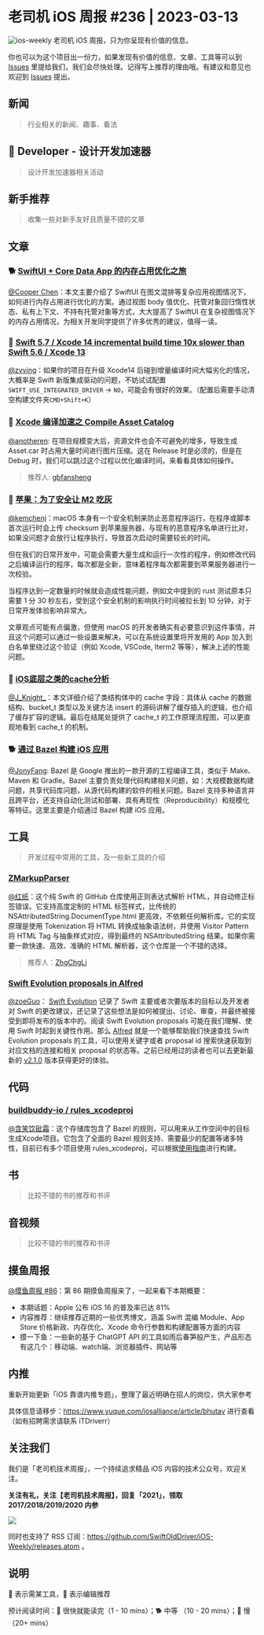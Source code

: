 # 老司机 iOS 周报 #236 | 2023-03-13

![ios-weekly](https://github.com/SwiftOldDriver/iOS-Weekly/blob/master/assets/ios-weekly.png?raw=true)
老司机 iOS 周报，只为你呈现有价值的信息。

你也可以为这个项目出一份力，如果发现有价值的信息、文章、工具等可以到 [Issues](https://github.com/SwiftOldDriver/iOS-Weekly/issues) 里提给我们，我们会尽快处理。记得写上推荐的理由哦。有建议和意见也欢迎到 [Issues](https://github.com/SwiftOldDriver/iOS-Weekly/issues) 提出。

## 新闻

> 行业相关的新闻、趣事、看法

##  Developer - 设计开发加速器

> 设计开发加速器相关活动

## 新手推荐

> 收集一些对新手友好且质量不错的文章

## 文章

### 🐕 [SwiftUI + Core Data App 的内存占用优化之旅](https://juejin.cn/post/7207787191623335992#heading-0)

[@Cooper Chen](https://github.com/cjlcooper)：本文主要介绍了 SwiftUI 在图文混排等复杂应用视图情况下，如何进行内存占用进行优化的方案。通过视图 body 值优化、托管对象回归惰性状态、私有上下文、不持有托管对象等方式，大大提高了 SwiftUI 在复杂视图情况下的内存占用情况，为相关开发同学提供了许多优秀的建议，值得一读。

### 🐎 [Swift 5.7 / Xcode 14 incremental build time 10x slower than Swift 5.6 / Xcode 13](https://forums.swift.org/t/swift-5-7-xcode-14-incremental-build-time-10x-slower-than-swift-5-6-xcode-13/60568/2)

[@zvving](https://github.com/zvving)：如果你的项目在升级 Xcode14 后碰到增量编译时间大幅劣化的情况，大概率是 Swift 新版集成驱动的问题，不妨试试配置 `SWIFT_USE_INTEGRATED_DRIVER` -> `NO`，可能会有很好的效果。（配置后需要手动清空构建文件夹`CMD+Shift+K`）

### 🐎 [Xcode 编译加速之 Compile Asset Catalog](https://juejin.cn/post/7207848485856231482)

[@anotheren](https://github.com/anotheren): 在项目规模变大后，资源文件也会不可避免的增多，导致生成 Asset.car 时占用大量时间进行图片压缩。这在 Release 时是必须的，但是在 Debug 时，我们可以跳过这个过程以优化编译时间。来看看具体如何操作。

> 推荐人: [gbfansheng](https://github.com/gbfansheng)

### 🐎 [苹果：为了安全让 M2 吃灰](https://catcoding.me/p/apple-perf/)

[@kemchenj](https://kemchenj.github.io/)：macOS 本身有一个安全机制来防止恶意程序运行，在程序或脚本首次运行时会上传 checksum 到苹果服务器，与现有的恶意程序名单进行比对，如果没问题才会放行让程序执行，导致首次启动时需要较长的时间。

但在我们的日常开发中，可能会需要大量生成和运行一次性的程序，例如修改代码之后编译运行的程序，每次都是全新，意味着程序每次都需要到苹果服务器进行一次校验。

当程序达到一定数量的时候就会造成性能问题，例如文中提到的 rust 测试原本只需要 1 分 30 秒左右，受到这个安全机制的影响执行时间被拉长到 10 分钟，对于日常开发体验影响非常大。

文章观点可能有点偏激，但使用 macOS 的开发者确实有必要意识到这件事情，并且这个问题可以通过一些设置来解决，可以在系统设置里将开发用的 App 加入到白名单里绕过这个验证（例如 Xcode, VSCode, Iterm2 等等），解决上述的性能问题。

### 🐎 [iOS底层之类的cache分析](https://juejin.cn/post/7206143969121943589)

[@J_Knight_](https://github.com/knightsj)：本文详细介绍了类结构体中的 cache 字段：具体从 cache 的数据结构、bucket_t 类型以及关键方法 insert 的源码讲解了缓存插入的逻辑，也介绍了缓存扩容的逻辑。最后在结尾处提供了 cache_t 的工作原理流程图，可以更直观地看到 cache_t 的机制。

### 🐕 [通过 Bazel 构建 iOS 应用](https://bazel.build/start/ios-app?hl=zh-cn)

[@JonyFang](https://github.com/jonyfang): Bazel 是 Google 推出的一款开源的工程编译工具，类似于 Make、Maven 和 Gradle。Bazel 主要负责处理代码构建相关问题，如：大规模数据构建问题，共享代码库问题，从源代码构建的软件的相关问题。Bazel 支持多种语言并且跨平台，还支持自动化测试和部署、具有再现性（Reproducibility）和规模化等特征。这里主要是介绍通过 Bazel 构建 iOS 应用。


## 工具

> 开发过程中常用的工具，及一些新工具的介绍

### [ZMarkupParser](https://github.com/ZhgChgLi/ZMarkupParser)

[@红纸](https://github.com/ZhgChgLi/ZMarkupParser)：这个纯 Swift 的 GitHub 仓库使用正则表达式解析 HTML，并自动修正标签错误。它支持高度定制的 HTML 标签样式，比传统的 NSAttributedString.DocumentType.html 更高效，不依赖任何解析库。它的实现原理是使用 Tokenization 将 HTML 转换成抽象语法树，并使用 Visitor Pattern 将 HTML Tag 与抽象样式对应，得到最终的 NSAttributedString 结果。如果你需要一款快速、高效、准确的 HTML 解析器，这个仓库是一个不错的选择。

> 推荐人：[ZhgChgLi](https://github.com/zhgchgli0718)

### [Swift Evolution proposals in Alfred](https://oleb.net/blog/2023/alfred-swift-evolution/)

[@zoeGuo](https://github.com/zoeGuo)： [Swift Evolution](https://www.swift.org/swift-evolution/) 记录了 Swift 主要或者次要版本的目标以及开发者对 Swift 的更改建议，还记录了这些想法是如何被提出、讨论、审查，并最终被接受到即将发布的版本中的。阅读 Swift Evolution proposals 可能在我们理解、使用 Swift 时起到关键性作用。那么 [Alfred](https://github.com/attaswift/alfred-swift-evolution) 就是一个能够帮助我们快速查找 Swift Evolution proposals 的工具，可以使用关键字或者 proposal id 搜索快速获取到对应文档的连接和相关 proposal 的状态等。之前已经用过的读者也可以去更新最新的 [v2.1.0](https://github.com/attaswift/alfred-swift-evolution/releases/tag/v2.1.0) 版本获得更好的体验。


## 代码

### [buildbuddy-io / rules_xcodeproj](https://github.com/buildbuddy-io/rules_xcodeproj)

[@含笑饮砒霜](https://weibo.com/chinafishnews/)：这个存储库包含了 Bazel 的规则，可以用来从工作空间中的目标生成Xcode项目。它包含了全面的 Bazel 规则支持、需要最少的配置等诸多特性，目前已有多个项目使用 rules_xcodeproj，可以根据[使用指南](https://github.com/buildbuddy-io/rules_xcodeproj/blob/main/docs/usage.md)进行构建。


## 书

> 比较不错的书的推荐和书评

## 音视频

> 比较不错的书的推荐和书评

## 摸鱼周报

[@摸鱼周报 #86](https://mp.weixin.qq.com/s/y1_V0WKfdwsUL2WjP2zPyA)：第 86 期摸鱼周报来了，一起来看下本期概要：

* 本期话题：Apple 公布 iOS 16 的普及率已达 81%
* 内容推荐：继续推荐近期的一些优秀博文，涵盖 Swift 混编 Module、App Store 价格新政、内存优化、Xcode 命令行参数和构建配置等方面的内容
* 摸一下鱼：一些新的基于 ChatGPT API 的工具如雨后春笋般产生，产品形态有这几个：移动端、watch端、浏览器插件、网站等

## 内推

重新开始更新「iOS 靠谱内推专题」，整理了最近明确在招人的岗位，供大家参考

具体信息请移步：https://www.yuque.com/iosalliance/article/bhutav 进行查看（如有招聘需求请联系 iTDriverr）

## 关注我们

我们是「老司机技术周报」，一个持续追求精品 iOS 内容的技术公众号，欢迎关注。

**关注有礼，关注【老司机技术周报】，回复「2021」，领取 2017/2018/2019/2020 内参**

![](https://github.com/SwiftOldDriver/iOS-Weekly/blob/master/assets/qrcode_for_wechat.jpg?raw=true)

同时也支持了 RSS 订阅：https://github.com/SwiftOldDriver/iOS-Weekly/releases.atom 。

## 说明

🚧 表示需某工具，🌟 表示编辑推荐

预计阅读时间：🐎 很快就能读完（1 - 10 mins）；🐕 中等 （10 - 20 mins）；🐢 慢（20+ mins）

